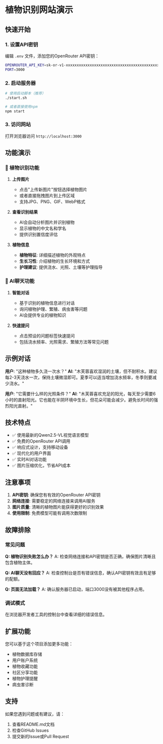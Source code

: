 # 植物识别网站演示

## 快速开始

### 1. 设置API密钥
编辑 `.env` 文件，添加您的OpenRouter API密钥：
```bash
OPENROUTER_API_KEY=sk-or-v1-xxxxxxxxxxxxxxxxxxxxxxxxxxxxxxxxxxxxxxxxxxxxxxxxxxxxxxxxxxxxxxxx
PORT=3000
```

### 2. 启动服务器
```bash
# 使用启动脚本（推荐）
./start.sh

# 或者直接使用npm
npm start
```

### 3. 访问网站
打开浏览器访问 `http://localhost:3000`

## 功能演示

### 🌿 植物识别功能
1. **上传图片**
   - 点击"上传新图片"按钮选择植物图片
   - 或者直接拖拽图片到上传区域
   - 支持JPG、PNG、GIF、WebP格式

2. **查看识别结果**
   - AI会自动分析图片并识别植物
   - 显示植物的中文名和学名
   - 提供识别置信度评估

3. **植物信息**
   - **植物特征**: 详细描述植物的外观特点
   - **生长习性**: 介绍植物的生长环境和方式
   - **护理建议**: 提供浇水、光照、土壤等护理指导

### 💬 AI聊天功能
1. **智能对话**
   - 基于识别的植物信息进行对话
   - 询问植物护理、繁殖、病虫害等问题
   - AI会提供专业的植物知识

2. **快速提问**
   - 点击预设的问题标签快速提问
   - 包括浇水频率、光照需求、繁殖方法等常见问题

## 示例对话

**用户**: "这种植物多久浇一次水？"
**AI**: "木芙蓉喜欢湿润的土壤，但不耐积水。建议每2-3天浇水一次，保持土壤微湿即可。夏季可以适当增加浇水频率，冬季则要减少浇水。"

**用户**: "它需要什么样的光照条件？"
**AI**: "木芙蓉喜欢充足的阳光，每天至少需要6小时的直射阳光。它也能在半阴环境中生长，但花朵可能会减少。避免长时间的强烈阳光直射。"

## 技术特点

- ✅ 使用最新的Qwen2.5-VL视觉语言模型
- ✅ 免费的OpenRouter API调用
- ✅ 响应式设计，支持移动设备
- ✅ 现代化的用户界面
- ✅ 实时AI对话功能
- ✅ 图片压缩优化，节省API成本

## 注意事项

1. **API密钥**: 确保您有有效的OpenRouter API密钥
2. **网络连接**: 需要稳定的网络连接来调用AI服务
3. **图片质量**: 清晰的植物图片能获得更好的识别效果
4. **使用限制**: 免费模型可能有调用次数限制

## 故障排除

### 常见问题

**Q: 植物识别失败怎么办？**
A: 检查网络连接和API密钥是否正确，确保图片清晰且包含植物主体。

**Q: AI聊天没有回应？**
A: 检查控制台是否有错误信息，确认API密钥有效且有足够的配额。

**Q: 页面无法加载？**
A: 确认服务器已启动，端口3000没有被其他程序占用。

### 调试模式
在浏览器开发者工具的控制台中查看详细的错误信息。

## 扩展功能

您可以基于这个项目添加更多功能：
- 植物数据库存储
- 用户账户系统
- 植物收藏功能
- 社区分享功能
- 植物护理提醒
- 病虫害诊断

## 支持

如果您遇到问题或有建议，请：
1. 查看README.md文档
2. 检查GitHub Issues
3. 提交新的Issue或Pull Request 